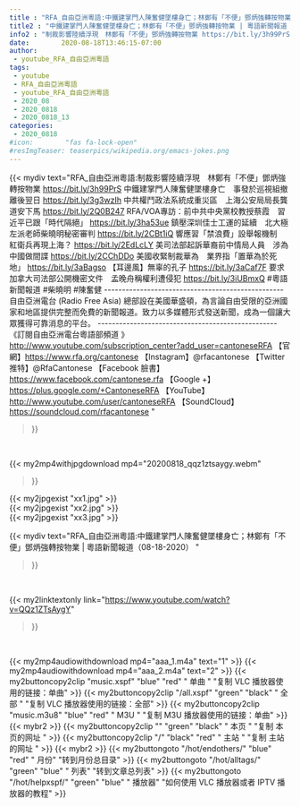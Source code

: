 ```yaml
---
title : "RFA_自由亞洲粵語:中鐵建掌門人陳奮健墜樓身亡；林鄭有「不便」鄧炳強轉按物業 | 粵語新聞報道（08-18-2020） "
title2 : "中鐵建掌門人陳奮健墜樓身亡；林鄭有「不便」鄧炳強轉按物業 | 粵語新聞報道（08-18-2020） "
info2 : "制裁影響陸續浮現　林鄭有「不便」鄧炳強轉按物業 https://bit.ly/3h99PrS 中鐵建掌門人陳奮健墜樓身亡　事發於巡視組撤離後翌日 https://bit.ly/3g3wzIh 中共權鬥政法系統成重災區　上海公安局局長龔道安下馬 https://bit.ly/2Q0B247 RFA/VOA專訪：前中共中央黨校教授蔡霞　習近平已跟「時代隔絕」 https://bit.ly/3ha53ue 鎮壓深圳佳士工運的延續　北大極左派老師柴曉明秘密審判 https://bit.ly/2CBt1iQ 響應習「禁浪費」設舉報機制　紅衛兵再現上海？ https://bit.ly/2EdLcLY 美司法部起訴華裔前中情局人員　涉為中國做間諜 https://bit.ly/2CChDDo 美國收緊制裁華為　業界指「置華為於死地」 https://bit.ly/3aBagso 【耳邊風】無辜的孔子 https://bit.ly/3aCaf7F 要求加拿大司法部公開機密文件　孟晚舟稱權利遭侵犯 https://bit.ly/3iUBmxQ    #粵語新聞報道 #柴曉明 #陳奮健    --------------------------------------------------  自由亞洲電台 (Radio Free Asia) 總部設在美國華盛頓，為言論自由受限的亞洲國家和地區提供完整而免費的新聞報道。致力以多媒體形式發送新聞，成為一個讓大眾獲得可靠消息的平台。  --------------------------------------------------  《訂閱自由亞洲電台粵語部頻道 》 http://www.youtube.com/subscription_center?add_user=cantoneseRFA  【官網】https://www.rfa.org/cantonese 【Instagram】@rfacantonese 【Twitter 推特】@RfaCantonese 【Facebook 臉書】https://www.facebook.com/cantonese.rfa 【Google +】https://plus.google.com/+CantoneseRFA 【YouTube】http://www.youtube.com/user/cantoneseRFA 【SoundCloud】https://soundcloud.com/rfacantonese "
date:        2020-08-18T13:46:15-07:00
author:
 - youtube_RFA_自由亞洲粵語
tags:
 - youtube
 - RFA_自由亞洲粵語
 - youtube_RFA_自由亞洲粵語
 - 2020_08
 - 2020_0818
 - 2020_0818_13
categories:
 - 2020_0818
#icon:        "fas fa-lock-open"
#resImgTeaser: teaserpics/wikipedia.org/emacs-jokes.png
---
```


{{< mydiv text="RFA_自由亞洲粵語:制裁影響陸續浮現　林鄭有「不便」鄧炳強轉按物業 https://bit.ly/3h99PrS 中鐵建掌門人陳奮健墜樓身亡　事發於巡視組撤離後翌日 https://bit.ly/3g3wzIh 中共權鬥政法系統成重災區　上海公安局局長龔道安下馬 https://bit.ly/2Q0B247 RFA/VOA專訪：前中共中央黨校教授蔡霞　習近平已跟「時代隔絕」 https://bit.ly/3ha53ue 鎮壓深圳佳士工運的延續　北大極左派老師柴曉明秘密審判 https://bit.ly/2CBt1iQ 響應習「禁浪費」設舉報機制　紅衛兵再現上海？ https://bit.ly/2EdLcLY 美司法部起訴華裔前中情局人員　涉為中國做間諜 https://bit.ly/2CChDDo 美國收緊制裁華為　業界指「置華為於死地」 https://bit.ly/3aBagso 【耳邊風】無辜的孔子 https://bit.ly/3aCaf7F 要求加拿大司法部公開機密文件　孟晚舟稱權利遭侵犯 https://bit.ly/3iUBmxQ    #粵語新聞報道 #柴曉明 #陳奮健    --------------------------------------------------  自由亞洲電台 (Radio Free Asia) 總部設在美國華盛頓，為言論自由受限的亞洲國家和地區提供完整而免費的新聞報道。致力以多媒體形式發送新聞，成為一個讓大眾獲得可靠消息的平台。  --------------------------------------------------  《訂閱自由亞洲電台粵語部頻道 》 http://www.youtube.com/subscription_center?add_user=cantoneseRFA  【官網】https://www.rfa.org/cantonese 【Instagram】@rfacantonese 【Twitter 推特】@RfaCantonese 【Facebook 臉書】https://www.facebook.com/cantonese.rfa 【Google +】https://plus.google.com/+CantoneseRFA 【YouTube】http://www.youtube.com/user/cantoneseRFA 【SoundCloud】https://soundcloud.com/rfacantonese "
>}}
<br>


{{< my2mp4withjpgdownload mp4="20200818_qqz1ztsaygy.webm"
>}}

{{< my2jpgexist "xx1.jpg" >}}<br>
{{< my2jpgexist "xx2.jpg" >}}<br>
{{< my2jpgexist "xx3.jpg" >}}<br>



{{< mydiv text="RFA_自由亞洲粵語:中鐵建掌門人陳奮健墜樓身亡；林鄭有「不便」鄧炳強轉按物業 | 粵語新聞報道（08-18-2020） "
>}}
<br>

{{< my2linktextonly link="https://www.youtube.com/watch?v=QQz1ZTsAygY"
>}}


<br>

{{< my2mp4audiowithdownload mp4="aaa_1.m4a"    text="1" >}}
{{< my2mp4audiowithdownload mp4="aaa_2.m4a"    text="2" >}}
{{< my2buttoncopy2clip "music.xspf"        "blue"   "red"    " 单曲 "  "复制 VLC 播放器使用的链接：单曲" >}} {{< my2buttoncopy2clip "/all.xspf"         "green"  "black"  " 全部 "  "复制 VLC 播放器使用的链接：全部" >}} {{< my2buttoncopy2clip "music.m3u8"        "blue"   "red"    " M3U  "    "复制 M3U 播放器使用的链接：单曲" >}} {{< mybr2 >}} {{< my2buttoncopy2clip ""                  "green"  "black"  " 本页 "    "复制 本页的网址 " >}} {{< my2buttoncopy2clip "/"                 "black"  "red"    " 主站 "    "复制 主站的网址 " >}} {{< mybr2 >}} {{< my2buttongoto      "/hot/endothers/"   "blue"   "red"    " 月份"   "转到月份总目录" >}} {{< my2buttongoto      "/hot/alltags/"     "green"  "blue"   " 列表"   "转到文章总列表" >}} {{< my2buttongoto      "/hot/helpxspf/"    "green"  "blue"   " 播放器" "如何使用 VLC 播放器或者 IPTV 播放器的教程" >}} 
